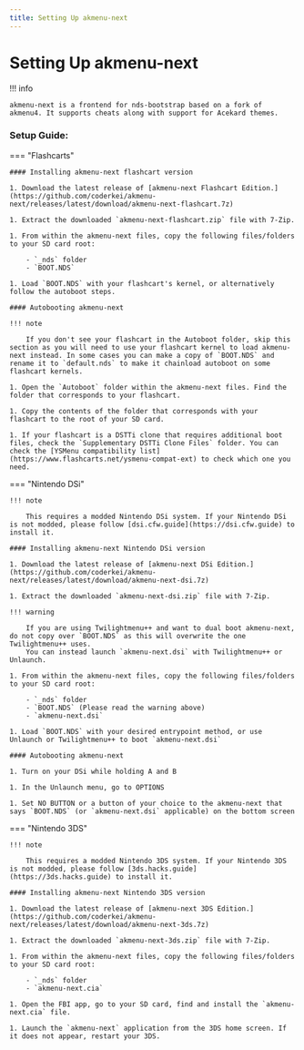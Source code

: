 ```yaml
---
title: Setting Up akmenu-next
---
```


# Setting Up akmenu-next

!!! info
    
    akmenu-next is a frontend for nds-bootstrap based on a fork of akmenu4. It supports cheats along with support for Acekard themes.

### Setup Guide:

=== "Flashcarts"

    #### Installing akmenu-next flashcart version

    1. Download the latest release of [akmenu-next Flashcart Edition.](https://github.com/coderkei/akmenu-next/releases/latest/download/akmenu-next-flashcart.7z)

    1. Extract the downloaded `akmenu-next-flashcart.zip` file with 7-Zip.

    1. From within the akmenu-next files, copy the following files/folders to your SD card root:

        - `_nds` folder
        - `BOOT.NDS`

    1. Load `BOOT.NDS` with your flashcart's kernel, or alternatively follow the autoboot steps.

    #### Autobooting akmenu-next

    !!! note

        If you don't see your flashcart in the Autoboot folder, skip this section as you will need to use your flashcart kernel to load akmenu-next instead. In some cases you can make a copy of `BOOT.NDS` and rename it to `default.nds` to make it chainload autoboot on some flashcart kernels.

    1. Open the `Autoboot` folder within the akmenu-next files. Find the folder that corresponds to your flashcart.
    
    1. Copy the contents of the folder that corresponds with your flashcart to the root of your SD card.

    1. If your flashcart is a DSTTi clone that requires additional boot files, check the `Supplementary DSTTi Clone Files` folder. You can check the [YSMenu compatibility list](https://www.flashcarts.net/ysmenu-compat-ext) to check which one you need.

=== "Nintendo DSi"

    !!! note

        This requires a modded Nintendo DSi system. If your Nintendo DSi is not modded, please follow [dsi.cfw.guide](https://dsi.cfw.guide) to install it.

    #### Installing akmenu-next Nintendo DSi version

    1. Download the latest release of [akmenu-next DSi Edition.](https://github.com/coderkei/akmenu-next/releases/latest/download/akmenu-next-dsi.7z)

    1. Extract the downloaded `akmenu-next-dsi.zip` file with 7-Zip.

    !!! warning

        If you are using Twilightmenu++ and want to dual boot akmenu-next, do not copy over `BOOT.NDS` as this will overwrite the one Twilightmenu++ uses.
        You can instead launch `akmenu-next.dsi` with Twilightmenu++ or Unlaunch.

    1. From within the akmenu-next files, copy the following files/folders to your SD card root:

        - `_nds` folder
        - `BOOT.NDS` (Please read the warning above)
        - `akmenu-next.dsi`

    1. Load `BOOT.NDS` with your desired entrypoint method, or use Unlaunch or Twilightmenu++ to boot `akmenu-next.dsi`

    #### Autobooting akmenu-next

    1. Turn on your DSi while holding A and B

    1. In the Unlaunch menu, go to OPTIONS

    1. Set NO BUTTON or a button of your choice to the akmenu-next that says `BOOT.NDS` (or `akmenu-next.dsi` applicable) on the bottom screen


=== "Nintendo 3DS"

    !!! note

        This requires a modded Nintendo 3DS system. If your Nintendo 3DS is not modded, please follow [3ds.hacks.guide](https://3ds.hacks.guide) to install it.

    #### Installing akmenu-next Nintendo 3DS version

    1. Download the latest release of [akmenu-next 3DS Edition.](https://github.com/coderkei/akmenu-next/releases/latest/download/akmenu-next-3ds.7z)

    1. Extract the downloaded `akmenu-next-3ds.zip` file with 7-Zip.

    1. From within the akmenu-next files, copy the following files/folders to your SD card root:

        - `_nds` folder
        - `akmenu-next.cia`

    1. Open the FBI app, go to your SD card, find and install the `akmenu-next.cia` file.

    1. Launch the `akmenu-next` application from the 3DS home screen. If it does not appear, restart your 3DS.
